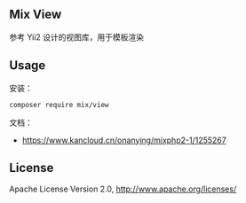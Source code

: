 ## Mix View

参考 Yii2 设计的视图库，用于模板渲染

## Usage

安装：

```
composer require mix/view
```

文档：

- https://www.kancloud.cn/onanying/mixphp2-1/1255267

## License

Apache License Version 2.0, http://www.apache.org/licenses/
